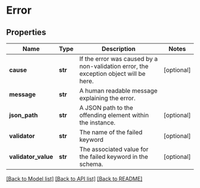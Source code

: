 # Error

## Properties
Name | Type | Description | Notes
------------ | ------------- | ------------- | -------------
**cause** | **str** | If the error was caused by a non-validation error, the exception object will be here. | [optional] 
**message** | **str** | A human readable message explaining the error. | 
**json_path** | **str** | A JSON path to the offending element within the instance. | [optional] 
**validator** | **str** | The name of the failed keyword | [optional] 
**validator_value** | **str** | The associated value for the failed keyword in the schema. | [optional] 

[[Back to Model list]](../README.md#documentation-for-models) [[Back to API list]](../README.md#documentation-for-api-endpoints) [[Back to README]](../README.md)


